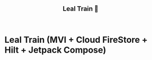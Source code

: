 <h2 align="center">Leal Train 💪</h2></br>

# Leal Train (MVI + Cloud FireStore + Hilt + Jetpack Compose)
